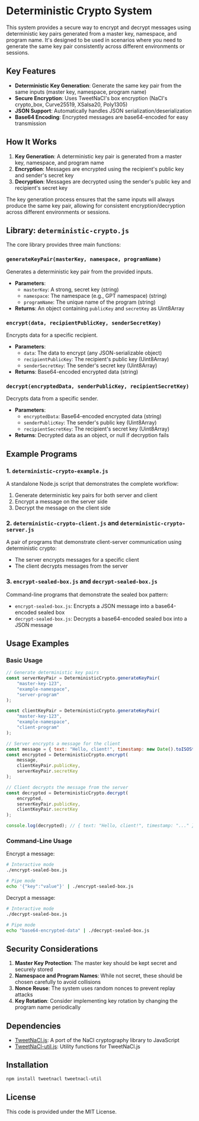 # Deterministic Crypto System

This system provides a secure way to encrypt and decrypt messages using deterministic key pairs generated from a master key, namespace, and program name. It's designed to be used in scenarios where you need to generate the same key pair consistently across different environments or sessions.

## Key Features

- **Deterministic Key Generation**: Generate the same key pair from the same inputs (master key, namespace, program name)
- **Secure Encryption**: Uses TweetNaCl's box encryption (NaCl's crypto_box, Curve25519, XSalsa20, Poly1305)
- **JSON Support**: Automatically handles JSON serialization/deserialization
- **Base64 Encoding**: Encrypted messages are base64-encoded for easy transmission

## How It Works

1. **Key Generation**: A deterministic key pair is generated from a master key, namespace, and program name
2. **Encryption**: Messages are encrypted using the recipient's public key and sender's secret key
3. **Decryption**: Messages are decrypted using the sender's public key and recipient's secret key

The key generation process ensures that the same inputs will always produce the same key pair, allowing for consistent encryption/decryption across different environments or sessions.

## Library: `deterministic-crypto.js`

The core library provides three main functions:

### `generateKeyPair(masterKey, namespace, programName)`

Generates a deterministic key pair from the provided inputs.

- **Parameters**:
  - `masterKey`: A strong, secret key (string)
  - `namespace`: The namespace (e.g., GPT namespace) (string)
  - `programName`: The unique name of the program (string)
- **Returns**: An object containing `publicKey` and `secretKey` as Uint8Array

### `encrypt(data, recipientPublicKey, senderSecretKey)`

Encrypts data for a specific recipient.

- **Parameters**:
  - `data`: The data to encrypt (any JSON-serializable object)
  - `recipientPublicKey`: The recipient's public key (Uint8Array)
  - `senderSecretKey`: The sender's secret key (Uint8Array)
- **Returns**: Base64-encoded encrypted data (string)

### `decrypt(encryptedData, senderPublicKey, recipientSecretKey)`

Decrypts data from a specific sender.

- **Parameters**:
  - `encryptedData`: Base64-encoded encrypted data (string)
  - `senderPublicKey`: The sender's public key (Uint8Array)
  - `recipientSecretKey`: The recipient's secret key (Uint8Array)
- **Returns**: Decrypted data as an object, or null if decryption fails

## Example Programs

### 1. `deterministic-crypto-example.js`

A standalone Node.js script that demonstrates the complete workflow:
1. Generate deterministic key pairs for both server and client
2. Encrypt a message on the server side
3. Decrypt the message on the client side

### 2. `deterministic-crypto-client.js` and `deterministic-crypto-server.js`

A pair of programs that demonstrate client-server communication using deterministic crypto:
- The server encrypts messages for a specific client
- The client decrypts messages from the server

### 3. `encrypt-sealed-box.js` and `decrypt-sealed-box.js`

Command-line programs that demonstrate the sealed box pattern:
- `encrypt-sealed-box.js`: Encrypts a JSON message into a base64-encoded sealed box
- `decrypt-sealed-box.js`: Decrypts a base64-encoded sealed box into a JSON message

## Usage Examples

### Basic Usage

```javascript
// Generate deterministic key pairs
const serverKeyPair = DeterministicCrypto.generateKeyPair(
    "master-key-123",
    "example-namespace",
    "server-program"
);

const clientKeyPair = DeterministicCrypto.generateKeyPair(
    "master-key-123",
    "example-namespace",
    "client-program"
);

// Server encrypts a message for the client
const message = { text: "Hello, client!", timestamp: new Date().toISOString() };
const encrypted = DeterministicCrypto.encrypt(
    message,
    clientKeyPair.publicKey,
    serverKeyPair.secretKey
);

// Client decrypts the message from the server
const decrypted = DeterministicCrypto.decrypt(
    encrypted,
    serverKeyPair.publicKey,
    clientKeyPair.secretKey
);

console.log(decrypted); // { text: "Hello, client!", timestamp: "..." }
```

### Command-Line Usage

Encrypt a message:
```bash
# Interactive mode
./encrypt-sealed-box.js

# Pipe mode
echo '{"key":"value"}' | ./encrypt-sealed-box.js
```

Decrypt a message:
```bash
# Interactive mode
./decrypt-sealed-box.js

# Pipe mode
echo "base64-encrypted-data" | ./decrypt-sealed-box.js
```

## Security Considerations

1. **Master Key Protection**: The master key should be kept secret and securely stored
2. **Namespace and Program Names**: While not secret, these should be chosen carefully to avoid collisions
3. **Nonce Reuse**: The system uses random nonces to prevent replay attacks
4. **Key Rotation**: Consider implementing key rotation by changing the program name periodically

## Dependencies

- [TweetNaCl.js](https://github.com/dchest/tweetnacl-js): A port of the NaCl cryptography library to JavaScript
- [TweetNaCl-util.js](https://github.com/dchest/tweetnacl-util-js): Utility functions for TweetNaCl.js

## Installation

```bash
npm install tweetnacl tweetnacl-util
```

## License

This code is provided under the MIT License.

